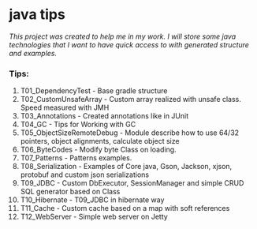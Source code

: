 # java tips

*This project was created to help me in my work.
I will store some java technologies that I want to have quick access to with generated structure and examples.*

### Tips:
01. T01_DependencyTest - Base gradle structure <br>
02. T02_CustomUnsafeArray - Custom array realized with unsafe class. Speed measured with JMH <br>
03. T03_Annotations - Created annotations like in JUnit <br>
04. T04_GC - Tips for Working with GC  <br>
05. T05_ObjectSizeRemoteDebug - Module describe how to use 64/32 pointers, object alignments, calculate object size <br>
06. T06_ByteCodes - Modify byte Class on loading. <br>
07. T07_Patterns - Patterns examples. <br>
08. T08_Serialization - Examples of Core java, Gson, Jackson, xjson, protobuf and custom json serializations <br>
09. T09_JDBC - Custom DbExecutor, SessionManager and simple CRUD SQL generator based on Class
10. T10_Hibernate - T09_JDBC in hibernate way
10. T11_Cache - Custom cache based on a map with soft references
10. T12_WebServer - Simple web server on Jetty